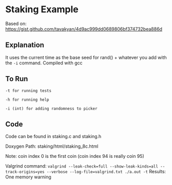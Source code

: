 # Staking Example

Based on: https://gist.github.com/tavakyan/4d9ac999dd0689806bf374732bea886d 

## Explanation
It uses the current time as the base seed for rand() + whatever you add with the `-i` command. Compiled with gcc

## To Run

`-t for running tests`


 `-h for running help`


 `-i (int) for adding randomness to picker`

## Code

Code can be found in staking.c and staking.h 

Doxygen Path: staking/html/staking_8c.html

Note: coin index 0 is the first coin (coin index 94 is really coin 95)


Valgrind command: `valgrind --leak-check=full --show-leak-kinds=all --track-origins=yes --verbose --log-file=valgrind.txt ./a.out -t`
Results: One memory warning